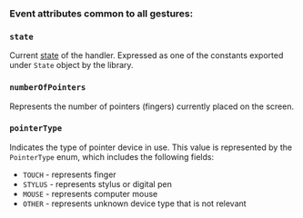 ### Event attributes common to all gestures:

### `state`

Current [state](/docs/fundamentals/states-events) of the handler. Expressed as one of the constants exported under `State` object by the library.

### `numberOfPointers`

Represents the number of pointers (fingers) currently placed on the screen.

### `pointerType`
Indicates the type of pointer device in use. This value is represented by the `PointerType` enum, which includes the following fields:

- `TOUCH` - represents finger 
- `STYLUS` - represents stylus or digital pen
- `MOUSE` - represents computer mouse
- `OTHER` - represents unknown device type that is not relevant